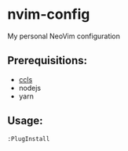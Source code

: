 # nvim-config
My personal NeoVim configuration
## Prerequisitions:
* [ccls](https://github.com/MaskRay/ccls)
* nodejs
* yarn
## Usage:
```vim
:PlugInstall
```
